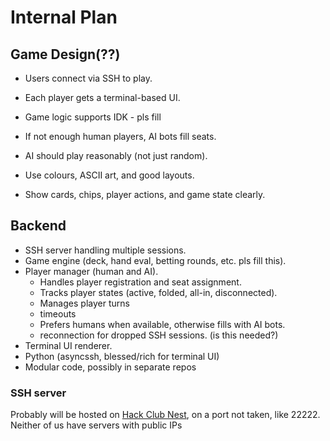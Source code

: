 # Internal Plan


## Game Design(??)
<!-- pls update the `pls fill` parts tysm. also if there is a better subheading here, change it -->
- Users connect via SSH to play.
- Each player gets a terminal-based UI.
- Game logic supports IDK - pls fill
- If not enough human players, AI bots fill seats.
- AI should play reasonably (not just random).

- Use colours, ASCII art, and good layouts.
- Show cards, chips, player actions, and game state clearly.


## Backend
<!-- pls update the `pls fill` parts tysm. -->
- SSH server handling multiple sessions.
- Game engine (deck, hand eval, betting rounds, etc. pls fill this).
- Player manager (human and AI).
    - Handles player registration and seat assignment.
    - Tracks player states (active, folded, all-in, disconnected).
    - Manages player turns 
    - timeouts
    - Prefers humans when available, otherwise fills with AI bots.
    - reconnection for dropped SSH sessions. (is this needed?)
- Terminal UI renderer.
- Python (asyncssh, blessed/rich for terminal UI)
- Modular code, possibly in separate repos

### SSH server

Probably will be hosted on [Hack Club Nest](https://hackclub.app), on a port not taken, like 22222. Neither of us have servers with public IPs